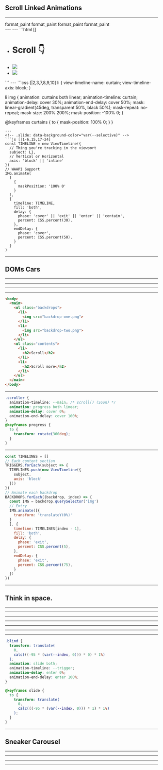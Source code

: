 <!-- .slide: class="title-slide title-slide--bottom" data-background-color="var(--citric)"-->
<!-- If you want to do everything in Canary with the polyfill -->
<!-- open -a /Applications/Google\ Chrome\ Canary.app --args --disable-blink-features=CSSScrollTimeline,ScrollTimeline -->
## Scroll Linked Animations
---
<!-- .slide: data-background-color="hsl(0 0% 0%)" -->
<div class="support-grid">
  <span class="browser-logo" data-browser="chrome"></span>
  <span class="browser-logo" data-browser="edge"></span>
  <span class="browser-logo" data-browser="safari"></span>
  <span class="browser-logo" data-browser="firefox"></span>
  <span class="browser-version" data-supported>
    <span class="material-symbols-outlined">
      format_paint
    </span>
  </span>
  <span class="browser-version" data-supported>
    <span class="material-symbols-outlined">
      format_paint
    </span>
  </span>
  <span class="browser-version" data-supported>
    <span class="material-symbols-outlined">
      format_paint
    </span>
  </span>
  <span class="browser-version" data-supported>
    <span class="material-symbols-outlined">
      format_paint
    </span>
  </span>
</div>
---
<!-- .slide: data-background-color="hsl(0 0% 100%)" data-background-iframe="/demos/scroll-linked-animations/image-reveals" -->
---
<!-- .slide: data-background-color="var(--spearmint)" -->
```html []
<html>
  <head>
    <title>Scroll Linked Image Reveals</title>
  </head>
  <body>
    <ul>
      <li>
        <h1>Scroll 👇</h1>
      </li>
      <li>
        <img src="/shared/images/starry-night.jpeg">
      </li>
      <li>
        <img src="/shared/images/night-mountain.jpeg">
      </li>
    </ul>
  </body>
</html>
```
---
<!-- .slide: data-background-color="var(--blueberry)" -->
```css [|2,3,7,8,9,10]
li {
  view-timeline-name: curtain;
  view-timeline-axis: block;
}

li img {
  animation: curtains both linear;
  animation-timeline: curtain;
  animation-delay: cover 30%;
  animation-end-delay: cover 50%;
  mask: linear-gradient(45deg, transparent 50%, black 50%);
  mask-repeat: no-repeat;
  mask-size: 200% 200%;
  mask-position: -100% 0;
}

@keyframes curtains {
  to {
    mask-position: 100% 0;
  }
}

```
---
<!-- .slide: data-background-color="var(--selective)" -->
```js [|1-6,15,17-24]
const TIMELINE = new ViewTimeline({
  // Thing you're tracking in the viewport
  subject: LI,
  // Vertical or Horizontal
  axis: 'block' || 'inline'
})
// WAAPI Support
IMG.animate(
  [
    {
      maskPosition: '100% 0'
    }
  ],
  {
    timeline: TIMELINE,
    fill: 'both',
    delay: {
      phase: 'cover' || 'exit' || 'enter' || 'contain', 
      percent: CSS.percent(30),
    },
    endDelay: {
      phase: 'cover', 
      percent: CSS.percent(50),
    }
  }
)

```
---
## DOMs Cars
---
<!-- .slide: data-background-color="hsl(0 0% 0%)" data-background-iframe="/demos/scroll-linked-animations/dj-deck" -->
---
<!-- .slide: data-background-color="hsl(0 0% 100%)" data-background-iframe="/demos/scroll-linked-animations/this-is-a-box" -->
---
<!-- .slide: data-background-color="hsl(0 0% 0%)" data-background-iframe="/demos/scroll-linked-animations/snap-parallax" -->
---
<!-- .slide: data-background-color="var(--citric)" -->
```html []
<body>
  <main>
    <ul class="backdrops">
      <li>
        <img src="backdrop-one.png">
      </li>
      <li>
        <img src="backdrop-two.png">
      </li>
    </ul>  
    <ul class="contents">
      <li>
        <h2>Scroll</h2>
      </li>
      <li>
        <h2>Scroll more</h2>
      </li>
    </ul>
  </main>
</body>
```
---
<!-- .slide: data-background-color="var(--cinnabar)" -->
```css []
.scroller {
  animation-timeline: --main; /* scroll() (Soon) */
  animation: progress both linear;
  animation-delay: cover 0%;
  animation-end-delay: cover 100%;
}
@keyframes progress {
  to {
    transform: rotate(360deg);
  }
}
```
---
<!-- .slide: data-background-color="var(--chateau)" -->
```js []
const TIMELINES = []
// Each content section
TRIGGERS.forEach(subject => {
  TIMELINES.push(new ViewTimeline({
    subject,
    axis: 'block'
  }))
})
// Animate each backdrop
BACKDROPS.forEach((backdrop, index) => {
  const IMG = backdrop.querySelector('img')
  // Entry
  IMG.animate([{
    transform: 'translateY(0%)'
  }
  ], {
    timeline: TIMELINES[index - 1],
    fill: 'both',
    delay: {
      phase: 'exit', 
      percent: CSS.percent(5),
    },
    endDelay: {
      phase: 'exit', 
      percent: CSS.percent(75),
    }
  })
})
```
---
<!-- .slide: class="title-slide title-slide--top" data-background-color="var(--black)" -->
## Think in <span style="color: var(--fuschia)">space</span>.
---
<!-- .slide: data-background-color="hsl(0 0% 0%)" data-background-iframe="/demos/scroll-linked-animations/snap-directions" -->
---
<!-- ## Micro interactions
--- -->
<!-- .slide: data-background-color="hsl(0 0% 100%)" data-background-iframe="/demos/scroll-linked-animations/search-micro" -->
---
<!-- .slide: data-background-color="hsl(0 0% 100%)" data-background-iframe="/demos/scroll-linked-animations/avatar-micro" -->
---
<!-- .slide: data-background-color="hsl(0 0% 100%)" data-background-iframe="/demos/scroll-linked-animations/dynamic-island" -->
---
<!-- .slide: data-background-video="/shared/video/peter.mp4" data-background-video-loop="true" data-background-video-muted="true" data-background-size="contain" data-background-color="var(--spearmint)"-->
---
<!-- .slide: data-background-color="hsl(0 0% 100%)" data-background-iframe="/demos/scroll-linked-animations/peters-blinds" -->
---
<!-- .slide: data-background-color="var(--fuschia)" -->
```css []
.blind {
  transform: translate(
    0,
    calc(((-95 * (var(--index, 0))) * 0) * 1%)
  );
  animation: slide both;
  animation-timeline: --trigger;
  animation-delay: enter 0%;
  animation-end-delay: enter 100%;
}

@keyframes slide {
  to {
    transform: translate(
      0,
      calc(((-95 * (var(--index, 0))) * 1) * 1%)
    );
  }
}
```
---
## Sneaker Carousel
---
<!-- .slide: data-background-iframe="/demos/scroll-linked-animations/scrolltrigger-book" -->
---
<!-- .slide: data-background-iframe="/demos/scroll-linked-animations/prototype-book" -->
---
<!-- .slide: data-background-color="hsl(0 0% 100%)" data-background-iframe="/chrometober-2022/index.html" -->
---
<!-- End Section